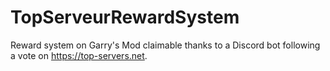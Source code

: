 # TopServeurRewardSystem
Reward system on Garry's Mod claimable thanks to a Discord bot following a vote on https://top-servers.net.
